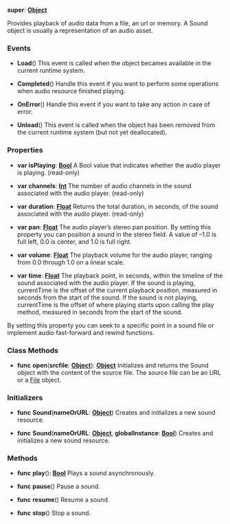 **super**: **[Object](Object.md)**

Provides playback of audio data from a file, an url or memory. A Sound object is usually a representation of an audio asset.

### Events

* **Load**()
This event is called when the object becames available in the current runtime system.

* **Completed**()
Handle this event if you want to perform some operations when audio resource finished playing.

* **OnError**()
Handle this event if you want to take any action in case of error.

* **Unload**()
This event is called when the object has been removed from the current runtime system (but not yet deallocated).



### Properties

* **var** **isPlaying**: **[Bool](../gravity/types.md)**
A Bool value that indicates whether the audio player is playing. \(read-only\)

* **var** **channels**: **[Int](../gravity/types.md)**
The number of audio channels in the sound associated with the audio player. \(read-only\)

* **var** **duration**: **[Float](../gravity/types.md)**
Returns the total duration, in seconds, of the sound associated with the audio player. \(read-only\)

* **var** **pan**: **[Float](../gravity/types.md)**
The audio player’s stereo pan position. By setting this property you can position a sound in the stereo field. A value of –1.0 is full left, 0.0 is center, and 1.0 is full right.

* **var** **volume**: **[Float](../gravity/types.md)**
The playback volume for the audio player, ranging from 0.0 through 1.0 on a linear scale.

* **var** **time**: **[Float](../gravity/types.md)**
The playback point, in seconds, within the timeline of the sound associated with the audio player. If the sound is playing, currentTime is the offset of the current playback position, measured in seconds from the start of the sound. If the sound is not playing, currentTime is the offset of where playing starts upon calling the play method, measured in seconds from the start of the sound.

By setting this property you can seek to a specific point in a sound file or implement audio fast-forward and rewind functions.



### Class Methods

* **func** **open**(**srcfile**: **[Object](../gravity/types.md)**): <strong>[Object](../gravity/types.md)</strong> 
Initializes and returns the Sound object with the content of the source file. The source file can be an URL or a <a href="File.html">File</a> object.



### Initializers

* **func** **Sound**(**nameOrURL**: **[Object](../gravity/types.md)**)
Creates and initializes a new sound resource.

* **func** **Sound**(**nameOrURL**: **[Object](../gravity/types.md)**, **globalInstance**: **[Bool](../gravity/types.md)**)
Creates and initializes a new sound resource.



### Methods

* **func** **play**(): <strong>[Bool](../gravity/types.md)</strong> 
Plays a sound asynchronously.

* **func** **pause**()
Pause a sound.

* **func** **resume**()
Resume a sound.

* **func** **stop**()
Stop a sound.






